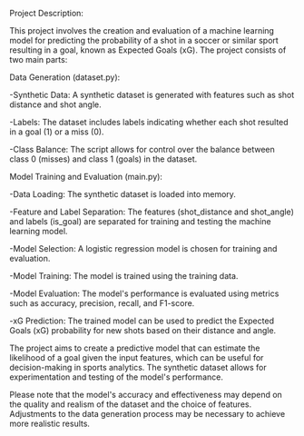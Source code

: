 

Project Description:

This project involves the creation and evaluation of a machine learning model for predicting the probability of a shot in a soccer or similar sport resulting in a goal, known as Expected Goals (xG). The project consists of two main parts:

Data Generation (dataset.py):

-Synthetic Data: A synthetic dataset is generated with features such as shot distance and shot angle.

-Labels: The dataset includes labels indicating whether each shot resulted in a goal (1) or a miss (0).

-Class Balance: The script allows for control over the balance between class 0 (misses) and class 1 (goals) in the dataset.

Model Training and Evaluation (main.py):

-Data Loading: The synthetic dataset is loaded into memory.

-Feature and Label Separation: The features (shot_distance and shot_angle) and labels (is_goal) are separated for training and testing the machine learning model.

-Model Selection: A logistic regression model is chosen for training and evaluation.

-Model Training: The model is trained using the training data.

-Model Evaluation: The model's performance is evaluated using metrics such as accuracy, precision, recall, and F1-score.

-xG Prediction: The trained model can be used to predict the Expected Goals (xG) probability for new shots based on their distance and angle.

The project aims to create a predictive model that can estimate the likelihood of a goal given the input features, which can be useful for decision-making in sports analytics. The synthetic dataset allows for experimentation and testing of the model's performance.

Please note that the model's accuracy and effectiveness may depend on the quality and realism of the dataset and the choice of features. Adjustments to the data generation process may be necessary to achieve more realistic results.






